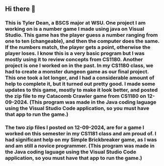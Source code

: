 ## Hi there 👋
### This is Tyler Dean, a BSCS major at WSU. One project I am working on is a number game I made using java on Visual Studio. This game has the player guess a number ranging from one to ten (changeable), and then the computer does the same. If the numbers match, the player gets a point, otherwise the player loses. I know this is a very basic program but I was mostly using it to review concepts from CS1180. Another project is one I worked on in the past. In my CS1180 class, we had to create a monster dungeon game as our final project. This one took a lot longer, and I had a considerable amount of help to complete it, but it turned out pretty good. I made some updates to this game, mostly to make it look better, and posted the zip file to my Catacomb Crawler game from CS1180 on 12-09-2024. (This program was made in the Java coding laguage using the Visual Studio Code application, so you must have that app to run the game.)

### The two zip files I posted on 12-09-2024, are for a game I worked on this semester in my CS1181 class and am proud of. I had significant help on my Simple Brickbreaker game, as I was and am still a novice programmer. (This program was made in the Java coding laguage using the Visual Studio Code application, so you must have that app to run the game.)   
    

<!--
**lennythebest/lennythebest** is a ✨ _special_ ✨ repository because its `README.md` (this file) appears on your GitHub profile.

Here are some ideas to get you started:

- 🔭 I’m currently working on ...
- 🌱 I’m currently learning ...
- 👯 I’m looking to collaborate on ...
- 🤔 I’m looking for help with ...
- 💬 Ask me about ...
- 📫 How to reach me: ...
- 😄 Pronouns: ...
- ⚡ Fun fact: ...
-->
